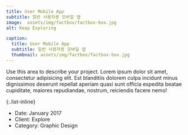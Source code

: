 ```yaml
---
title: User Mobile App
subtitle: 일반 사용자용 모바일 앱
image:  assets/img/factbox/factbox-box.jpg
alt: Keep Exploring

caption:
  title: User Mobile App
  subtitle: 일반 사용자용 모바일 앱
  thumbnail: assets/img/factbox/factbox-box.jpg
---
```


Use this area to describe your project. Lorem ipsum dolor sit amet, consectetur adipisicing elit. Est blanditiis dolorem culpa incidunt minus dignissimos deserunt repellat aperiam quasi sunt officia expedita beatae cupiditate, maiores repudiandae, nostrum, reiciendis facere nemo!

{:.list-inline}

- Date: January 2017
- Client: Explore
- Category: Graphic Design
